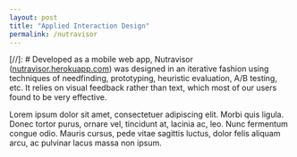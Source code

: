 ```yaml
---
layout: post
title: "Applied Interaction Design"
permalink: /nutravisor
---
```


<!-- <div align="justify" style="margin-bottom:15px;"> -->
[//]: # Developed as a mobile web app, Nutravisor (<a href="https://nutravisor.herokuapp.com/?username=test&hash=5baa61e4c9b93f3f0682250b6cf8331b7ee68fd8">nutravisor.herokuapp.com</a>) was designed in an iterative fashion using techniques of needfinding, prototyping, heuristic evaluation, A/B testing, etc. It relies on visual feedback rather than text, which most of our users found to be very effective.

Lorem ipsum dolor sit amet, consectetuer adipiscing elit. Morbi quis ligula. Donec tortor purus, ornare vel, tincidunt at, lacinia ac, leo. Nunc fermentum congue odio. Mauris cursus, pede vitae sagittis luctus, dolor felis aliquam arcu, ac pulvinar lacus massa non ipsum.
<!-- <br/> <br/> -->
<!-- <img src="files/log-a-meal.png" width="33%" style="border:1px solid lightgray;"> -->
<!-- <img src="files/suggested-foods.png" width="33%" style="border:1px solid lightgray; margin-left:5px;"> -->
<!-- </div> -->
